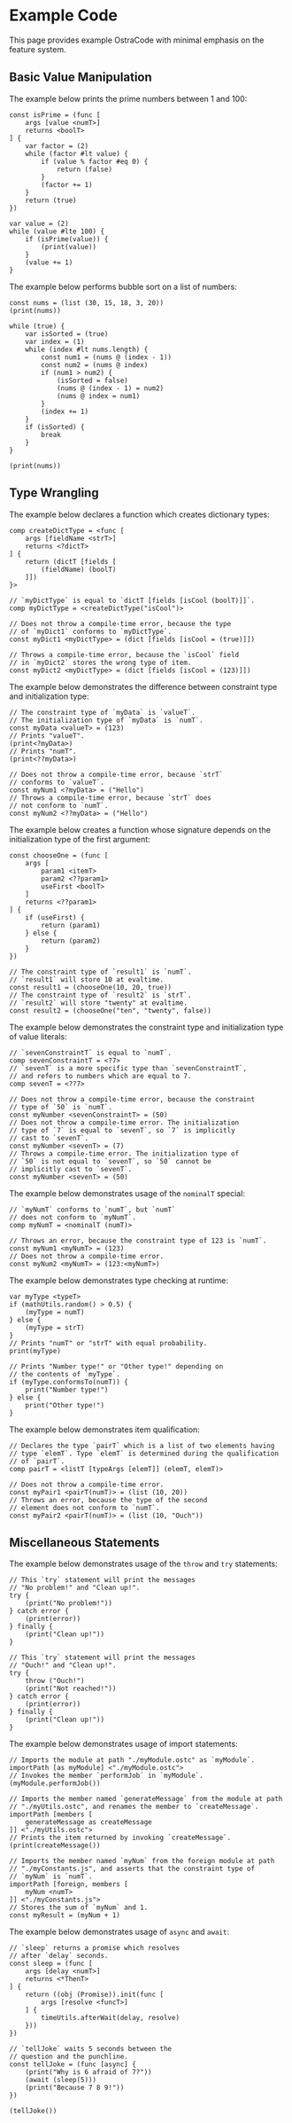 
# Example Code

This page provides example OstraCode with minimal emphasis on the feature system.

## Basic Value Manipulation

The example below prints the prime numbers between 1 and 100:

```
const isPrime = (func [
    args [value <numT>]
    returns <boolT>
] {
    var factor = (2)
    while (factor #lt value) {
        if (value % factor #eq 0) {
            return (false)
        }
        (factor += 1)
    }
    return (true)
})

var value = (2)
while (value #lte 100) {
    if (isPrime(value)) {
        (print(value))
    }
    (value += 1)
}
```

The example below performs bubble sort on a list of numbers:

```
const nums = (list (30, 15, 18, 3, 20))
(print(nums))

while (true) {
    var isSorted = (true)
    var index = (1)
    while (index #lt nums.length) {
        const num1 = (nums @ (index - 1))
        const num2 = (nums @ index)
        if (num1 > num2) {
            (isSorted = false)
            (nums @ (index - 1) = num2)
            (nums @ index = num1)
        }
        (index += 1)
    }
    if (isSorted) {
        break
    }
}

(print(nums))
```

## Type Wrangling

The example below declares a function which creates dictionary types:

```
comp createDictType = <func [
    args [fieldName <strT>]
    returns <?dictT>
] {
    return (dictT [fields [
        (fieldName) (boolT)
    ]])
}>

// `myDictType` is equal to `dictT [fields [isCool (boolT)]]`.
comp myDictType = <createDictType("isCool")>

// Does not throw a compile-time error, because the type
// of `myDict1` conforms to `myDictType`.
const myDict1 <myDictType> = (dict [fields [isCool = (true)]])

// Throws a compile-time error, because the `isCool` field
// in `myDict2` stores the wrong type of item.
const myDict2 <myDictType> = (dict [fields [isCool = (123)]])
```

The example below demonstrates the difference between constraint type and initialization type:

```
// The constraint type of `myData` is `valueT`.
// The initialization type of `myData` is `numT`.
const myData <valueT> = (123)
// Prints "valueT".
(print<?myData>)
// Prints "numT".
(print<??myData>)

// Does not throw a compile-time error, because `strT`
// conforms to `valueT`.
const myNum1 <?myData> = ("Hello")
// Throws a compile-time error, because `strT` does
// not conform to `numT`.
const myNum2 <??myData> = ("Hello")
```

The example below creates a function whose signature depends on the initialization type of the first argument:

```
const chooseOne = (func [
    args [
        param1 <itemT>
        param2 <??param1>
        useFirst <boolT>
    ]
    returns <??param1>
] {
    if (useFirst) {
        return (param1)
    } else {
        return (param2)
    }
})

// The constraint type of `result1` is `numT`.
// `result1` will store 10 at evaltime.
const result1 = (chooseOne(10, 20, true))
// The constraint type of `result2` is `strT`.
// `result2` will store "twenty" at evaltime.
const result2 = (chooseOne("ten", "twenty", false))
```

The example below demonstrates the constraint type and initialization type of value literals:

```
// `sevenConstraintT` is equal to `numT`.
comp sevenConstraintT = <?7>
// `sevenT` is a more specific type than `sevenConstraintT`,
// and refers to numbers which are equal to 7.
comp sevenT = <??7>

// Does not throw a compile-time error, because the constraint
// type of `50` is `numT`.
const myNumber <sevenConstraintT> = (50)
// Does not throw a compile-time error. The initialization
// type of `7` is equal to `sevenT`, so `7` is implicitly
// cast to `sevenT`.
const myNumber <sevenT> = (7)
// Throws a compile-time error. The initialization type of
// `50` is not equal to `sevenT`, so `50` cannot be
// implicitly cast to `sevenT`.
const myNumber <sevenT> = (50)
```

The example below demonstrates usage of the `nominalT` special:

```
// `myNumT` conforms to `numT`, but `numT`
// does not conform to `myNumT`.
comp myNumT = <nominalT (numT)>

// Throws an error, because the constraint type of 123 is `numT`.
const myNum1 <myNumT> = (123)
// Does not throw a compile-time error.
const myNum2 <myNumT> = (123:<myNumT>)
```

The example below demonstrates type checking at runtime:

```
var myType <typeT>
if (mathUtils.random() > 0.5) {
    (myType = numT)
} else {
    (myType = strT)
}
// Prints "numT" or "strT" with equal probability.
print(myType)

// Prints "Number type!" or "Other type!" depending on
// the contents of `myType`.
if (myType.conformsTo(numT)) {
    print("Number type!")
} else {
    print("Other type!")
}
```

The example below demonstrates item qualification:

```
// Declares the type `pairT` which is a list of two elements having
// type `elemT`. Type `elemT` is determined during the qualification
// of `pairT`.
comp pairT = <listT [typeArgs [elemT]] (elemT, elemT)>

// Does not throw a compile-time error.
const myPair1 <pairT(numT)> = (list (10, 20))
// Throws an error, because the type of the second
// element does not conform to `numT`.
const myPair2 <pairT(numT)> = (list (10, "Ouch"))
```

## Miscellaneous Statements

The example below demonstrates usage of the `throw` and `try` statements:

```
// This `try` statement will print the messages
// "No problem!" and "Clean up!".
try {
    (print("No problem!"))
} catch error {
    (print(error))
} finally {
    (print("Clean up!"))
}

// This `try` statement will print the messages
// "Ouch!" and "Clean up!".
try {
    throw ("Ouch!")
    (print("Not reached!"))
} catch error {
    (print(error))
} finally {
    (print("Clean up!"))
}
```

The example below demonstrates usage of import statements:

```
// Imports the module at path "./myModule.ostc" as `myModule`.
importPath [as myModule] <"./myModule.ostc">
// Invokes the member `performJob` in `myModule`.
(myModule.performJob())

// Imports the member named `generateMessage` from the module at path
// "./myUtils.ostc", and renames the member to `createMessage`.
importPath [members [
    generateMessage as createMessage
]] <"./myUtils.ostc">
// Prints the item returned by invoking `createMessage`.
(print(createMessage())

// Imports the member named `myNum` from the foreign module at path
// "./myConstants.js", and asserts that the constraint type of
// `myNum` is `numT`.
importPath [foreign, members [
    myNum <numT>
]] <"./myConstants.js">
// Stores the sum of `myNum` and 1.
const myResult = (myNum + 1)
```

The example below demonstrates usage of `async` and `await`:

```
// `sleep` returns a promise which resolves
// after `delay` seconds.
const sleep = (func [
    args [delay <numT>]
    returns <*ThenT>
] {
    return ((obj (Promise)).init(func [
        args [resolve <funcT>]
    ] {
        timeUtils.afterWait(delay, resolve)
    }))
})

// `tellJoke` waits 5 seconds between the
// question and the punchline.
const tellJoke = (func [async] {
    (print("Why is 6 afraid of 7?"))
    (await (sleep(5)))
    (print("Because 7 8 9!"))
})

(tellJoke())
```


